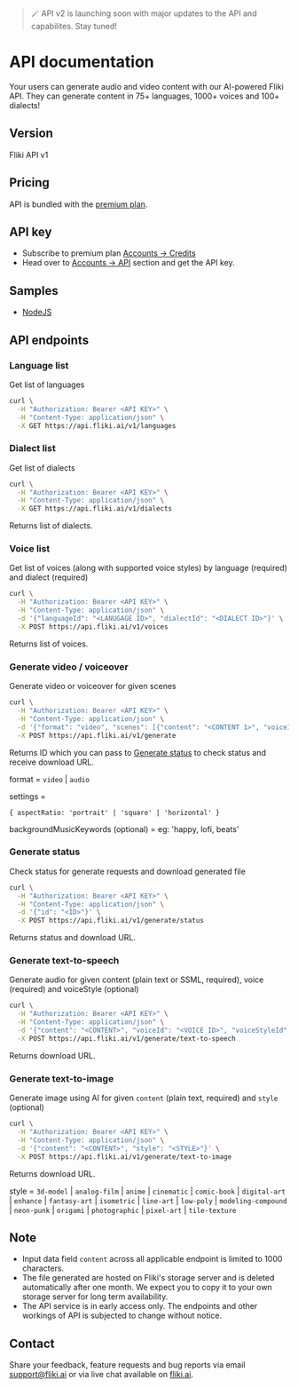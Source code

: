 > 🪄 API v2 is launching soon with major updates to the API and capabilites. Stay tuned!

# API documentation
Your users can generate audio and video content with our AI-powered Fliki API. They can generate content in 75+ languages, 1000+ voices and 100+ dialects!

## Version
Fliki API v1

## Pricing
API is bundled with the [premium plan](https://fliki.ai/pricing).

## API key
- Subscribe to premium plan [Accounts → Credits](https://app.fliki.ai/account)
- Head over to [Accounts → API](https://app.fliki.ai/account/api) section and get the API key.

## Samples
- [NodeJS](samples/node)

## API endpoints

### Language list
Get list of languages
```bash
curl \
  -H "Authorization: Bearer <API KEY>" \
  -H "Content-Type: application/json" \
  -X GET https://api.fliki.ai/v1/languages
```

### Dialect list
Get list of dialects
```bash
curl \
  -H "Authorization: Bearer <API KEY>" \
  -H "Content-Type: application/json" \
  -X GET https://api.fliki.ai/v1/dialects
```
Returns list of dialects.

### Voice list
Get list of voices (along with supported voice styles) by language (required) and dialect (required)
```bash
curl \
  -H "Authorization: Bearer <API KEY>" \
  -H "Content-Type: application/json" \
  -d '{"languageId": "<LANUGAGE ID>", "dialectId": "<DIALECT ID>"}' \
  -X POST https://api.fliki.ai/v1/voices
```
Returns list of voices.

### Generate video / voiceover
Generate video or voiceover for given scenes
```bash
curl \
  -H "Authorization: Bearer <API KEY>" \
  -H "Content-Type: application/json" \
  -d '{"format": "video", "scenes": [{"content": "<CONTENT 1>", "voiceId": "<VOICE ID>"}, {"content": "<CONTENT 2>", "voiceId": "<VOICE ID>"}], "settings": {}, "backgroundMusicKeywords": "<KEYWORDS>"}' \
  -X POST https://api.fliki.ai/v1/generate
```
Returns ID which you can pass to [Generate status](#generate-status) to check status and receive download URL.

format = `video` | `audio`

settings = 

```
{ aspectRatio: 'portrait' | 'square' | 'horizontal' }
```

backgroundMusicKeywords (optional) = eg: 'happy, lofi, beats'

### Generate status
Check status for generate requests and download generated file
```bash
curl \
  -H "Authorization: Bearer <API KEY>" \
  -H "Content-Type: application/json" \
  -d '{"id": "<ID>"}' \
  -X POST https://api.fliki.ai/v1/generate/status
```
Returns status and download URL.

### Generate text-to-speech
Generate audio for given content (plain text or SSML, required), voice (required) and voiceStyle (optional)
```bash
curl \
  -H "Authorization: Bearer <API KEY>" \
  -H "Content-Type: application/json" \
  -d '{"content": "<CONTENT>", "voiceId": "<VOICE ID>", "voiceStyleId": "<VOICE STYLE ID>"}' \
  -X POST https://api.fliki.ai/v1/generate/text-to-speech
```
Returns download URL.

### Generate text-to-image
Generate image using AI for given `content` (plain text, required) and `style` (optional)
```bash
curl \
  -H "Authorization: Bearer <API KEY>" \
  -H "Content-Type: application/json" \
  -d '{"content": "<CONTENT>", "style": "<STYLE>"}' \
  -X POST https://api.fliki.ai/v1/generate/text-to-image
```
Returns download URL.

style = `3d-model` | `analog-film` | `anime` | `cinematic` | `comic-book` | `digital-art` | `enhance` | `fantasy-art` | `isometric` | `line-art` | `low-poly` | `modeling-compound` | `neon-punk` | `origami` | `photographic` | `pixel-art` | `tile-texture`

## Note
- Input data field `content` across all applicable endpoint is limited to 1000 characters.
- The file generated are hosted on Fliki's storage server and is deleted automatically after one month. We expect you to copy it to your own storage server for long term availability.
- The API service is in early access only. The endpoints and other workings of API is subjected to change without notice.


## Contact
Share your feedback, feature requests and bug reports via email [support@fliki.ai](mailto:support@fliki.ai) or via live chat available on [fliki.ai](https://fliki.ai).
